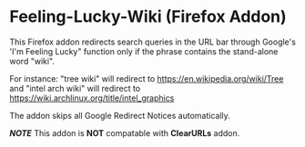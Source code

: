 # Feeling-Lucky-Wiki (Firefox Addon)

This Firefox addon redirects search queries in the URL bar through Google's 'I'm Feeling Lucky" function only if the phrase contains the stand-alone word "wiki".

For instance:
"tree wiki" will redirect to https://en.wikipedia.org/wiki/Tree and "intel arch wiki" will redirect to https://wiki.archlinux.org/title/intel_graphics

The addon skips all Google Redirect Notices automatically.

***NOTE***
This addon is **NOT** compatable with **ClearURLs** addon.
